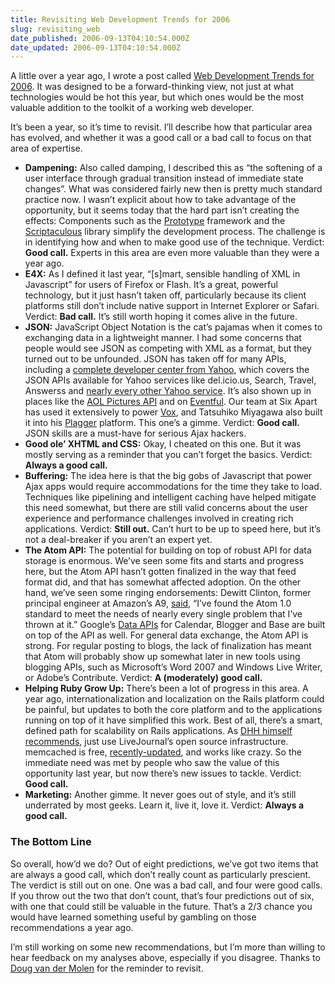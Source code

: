 ```yaml
---
title: Revisiting Web Development Trends for 2006
slug: revisiting_web
date_published: 2006-09-13T04:10:54.000Z
date_updated: 2006-09-13T04:10:54.000Z
---
```


A little over a year ago, I wrote a post called [Web Development Trends for 2006](/2005/09/06/web_development). It was designed to be a forward-thinking view, not just at what technologies would be hot this year, but which ones would be the most valuable addition to the toolkit of a working web developer.

It’s been a year, so it’s time to revisit. I’ll describe how that particular area has evolved, and whether it was a good call or a bad call to focus on that area of expertise.

- **Dampening:** Also called damping, I described this as “the softening of a user interface through gradual transition instead of immediate state changes”. What was considered fairly new then is pretty much standard practice now. I wasn’t explicit about how to take advantage of the opportunity, but it seems today that the hard part isn’t creating the effects: Components such as the [Prototype](http://prototype.conio.net/) framework and the [Scriptaculous](http://script.aculo.us/) library simplify the development process. The challenge is in identifying how and when to make good use of the technique. Verdict: **Good call.** Experts in this area are even more valuable than they were a year ago.
- **E4X:** As I defined it last year, “[s]mart, sensible handling of XML in Javascript” for users of Firefox or Flash. It’s a great, powerful technology, but it just hasn’t taken off, particularly because its client platforms still don’t include native support in Internet Explorer or Safari. Verdict: **Bad call.** It’s still worth hoping it comes alive in the future.
- **JSON:** JavaScript Object Notation is the cat’s pajamas when it comes to exchanging data in a lightweight manner. I had some concerns that people would see JSON as competing with XML as a format, but they turned out to be unfounded. JSON has taken off for many APIs, including a [complete developer center from Yahoo](http://developer.yahoo.com/common/json.html), which covers the JSON APIs available for Yahoo services like del.icio.us, Search, Travel, Answerss and [nearly every other Yahoo service](http://simon.incutio.com/archive/2005/12/16/json). It’s also shown up in places like the [AOL Pictures API](http://woohoo.aim.com/jsonAPI.html) and on [Eventful](http://labs.evdb.com/archives/2006/03/new_json_output.html). Our team at Six Apart has used it extensively to power [Vox](http://www.vox.com/), and Tatsuhiko Miyagawa also built it into his [Plagger](http://plagger.org/trac) platform. This one’s a gimme. Verdict: **Good call.** JSON skills are a must-have for serious Ajax hackers.
- **Good ole’ XHTML and CSS:** Okay, I cheated on this one. But it was mostly serving as a reminder that you can’t forget the basics. Verdict: **Always a good call.**
- **Buffering:** The idea here is that the big gobs of Javascript that power Ajax apps would require accommodations for the time they take to load. Techniques like pipelining and intelligent caching have helped mitigate this need somewhat, but there are still valid concerns about the user experience and performance challenges involved in creating rich applications. Verdict: **Still out.** Can’t hurt to be up to speed here, but it’s not a deal-breaker if you aren’t an expert yet.
- **The Atom API:** The potential for building on top of robust API for data storage is enormous. We’ve seen some fits and starts and progress here, but the Atom API hasn’t gotten finalized in the way that feed format did, and that has somewhat affected adoption. On the other hand, we’ve seen some ringing endorsements: Dewitt Clinton, former principal engineer at Amazon’s A9, [said](http://blog.unto.net/work/on-rss-and-atom/), “I’ve found the Atom 1.0 standard to meet the needs of nearly every single problem that I’ve thrown at it.” Google’s [Data APIs](http://code.google.com/apis/gdata/) for Calendar, Blogger and Base are built on top of the API as well. For general data exchange, the Atom API is strong. For regular posting to blogs, the lack of finalization has meant that Atom will probably show up somewhat later in new tools using blogging APIs, such as Microsoft’s Word 2007 and Windows Live Writer, or Adobe’s Contribute. Verdict: **A (moderately) good call.**
- **Helping Ruby Grow Up:** There’s been a lot of progress in this area. A year ago, internationalization and localization on the Rails platform could be painful, but updates to both the core platform and to the applications running on top of it have simplified this work. Best of all, there’s a smart, defined path for scalability on Rails applications. As [DHH himself recommends](http://www.loudthinking.com/arc/000479.html), just use LiveJournal’s open source infrastructure. memcached is free, [recently-updated](http://lists.danga.com/pipermail/memcached/2006-September/002759.html), and works like crazy. So the immediate need was met by people who saw the value of this opportunity last year, but now there’s new issues to tackle. Verdict: **Good call.**
- **Marketing:** Another gimme. It never goes out of style, and it’s still underrated by most geeks. Learn it, live it, love it. Verdict: **Always a good call.**

### The Bottom Line

So overall, how’d we do? Out of eight predictions, we’ve got two items that are always a good call, which don’t really count as particularly prescient. The verdict is still out on one. One was a bad call, and four were good calls. If you throw out the two that don’t count, that’s four predictions out of six, with one that could still be valuable in the future. That’s a 2/3 chance you would have learned something useful by gambling on those recommendations a year ago.

I’m still working on some new recommendations, but I’m more than willing to hear feedback on my analyses above, especially if you disagree. Thanks to [Doug van der Molen](http://www.custompixel.com/thoughts/?p=23) for the reminder to revisit.
